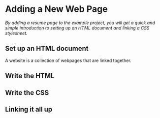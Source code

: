 # Adding a New Web Page
_By adding a resume page to the example project, you will get a quick and simple introduction to setting up an HTML document and linking a CSS stylesheet._

## Set up an HTML document
A website is a collection of webpages that are linked together.

## Write the HTML

## Write the CSS

## Linking it all up
